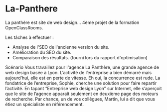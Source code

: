 # La-Panthere
La panthère est site de web design...
4ème projet de la formation OpenClassRooms. 

Les tâches à effectuer :

- Analyse de l'SEO de l'ancienne version du site.
- Amélioration du SEO du site.
- Comparaison des résultats. (fourni lors du rapport d'optimisation)

Scénario
Vous travaillez pour l'agence La Panthère, une grande agence de web design basée à Lyon. 
L’activité de l’entreprise a bien démarré mais aujourd’hui, elle est en perte de vitesse.
Eh oui, la concurrence est rude. La fondatrice de l’entreprise, Sophie, cherche une solution pour faire repartir l’activité.
En tapant “Entreprise web design Lyon” sur Internet, elle s’aperçoit que le site de l’agence apparaît seulement en deuxième page des moteurs de recherche.
Par chance, un de vos collègues, Martin, lui a dit que vous étiez un spécialiste en référencement.
